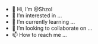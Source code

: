 - 👋 Hi, I’m @Shzol
- 👀 I’m interested in ...
- 🌱 I’m currently learning ...
- 💞️ I’m looking to collaborate on ...
- 📫 How to reach me ...

<!---
Shzol/Shzol is a ✨ special ✨ repository because its `README.md` (this file) appears on your GitHub profile.
You can click the Preview link to take a look at your changes.
--->
